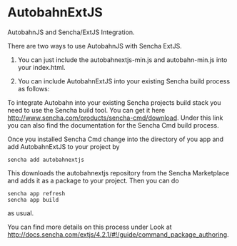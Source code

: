 # AutobahnExtJS

AutobahnJS and Sencha/ExtJS Integration.

There are two ways to use AutobahnJS with Sencha ExtJS.

1. You can just include the autobahnextjs-min.js and autobahn-min.js into your index.html.

2. You can include AutobahnExtJS into your existing Sencha build process as follows:


To integrate Autobahn into your existing Sencha projects build stack you need to 
use the Sencha build tool. You can get it here http://www.sencha.com/products/sencha-cmd/download. 
Under this link you can also find the documentation for the Sencha Cmd build process. 


Once you installed Sencha Cmd change into the directory of you app and add AutobahnExtJS to your project by

    sencha add autobahnextjs

This downloads the autobahnextjs repository from the Sencha Marketplace and adds it as a package to your project.
Then you can do

    sencha app refresh
    sencha app build 
    
as usual.

You can find more details on this process under Look at http://docs.sencha.com/extjs/4.2.1/#!/guide/command_package_authoring.
